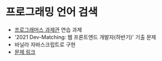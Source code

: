 # 프로그래밍 언어 검색

- [프로그래머스 과제관](https://programmers.co.kr/skill_check_assignments?page=1) 연습 과제
- '2021 Dev-Matching: 웹 프론트엔드 개발자(하반기)' 기출 문제
- 바닐라 자바스크립트로 구현
- [문제 링크](https://programmers.co.kr/skill_check_assignments/199)
